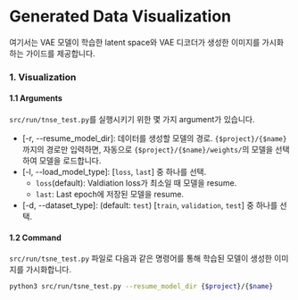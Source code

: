# Generated Data Visualization
여기서는 VAE 모델이 학습한 latent space와 VAE 디코더가 생성한 이미지를 가시화하는 가이드를 제공합니다.

### 1. Visualization
#### 1.1 Arguments
`src/run/tnse_test.py`를 실행시키기 위한 몇 가지 argument가 있습니다.
* [-r, --resume_model_dir]: 데이터를 생성할 모델의 경로. `{$project}/{$name}`까지의 경로만 입력하면, 자동으로 `{$project}/{$name}/weights/`의 모델을 선택하여 모델을 로드합니다.
* [-l, --load_model_type]: [`loss`, `last`] 중 하나를 선택.
    * `loss`(default): Valdiation loss가 최소일 때 모델을 resume.
    * `last`: Last epoch에 저장된 모델을 resume.
* [-d, --dataset_type]: (default: `test`) [`train`, `validation`, `test`] 중 하나를 선택.


#### 1.2 Command
`src/run/tsne_test.py` 파일로 다음과 같은 명령어를 통해 학습된 모델이 생성한 이미지를 가시화합니다.
```bash
python3 src/run/tsne_test.py --resume_model_dir {$project}/{$name}
```
